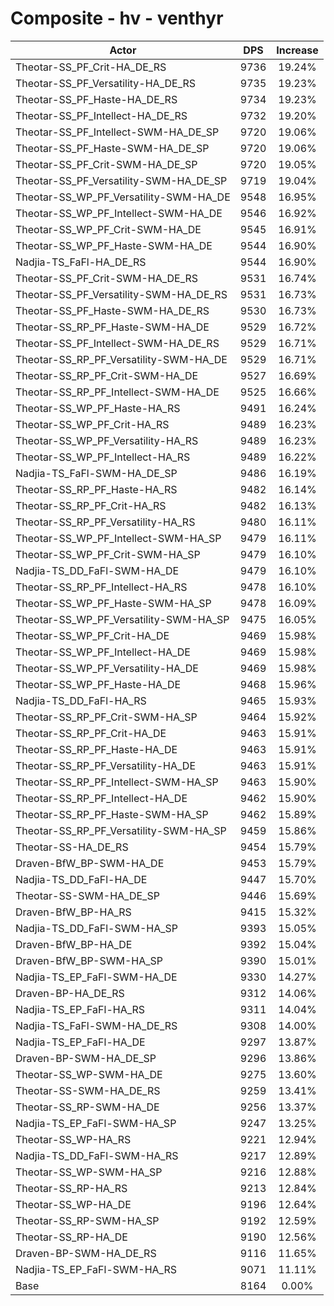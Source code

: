 # Composite - hv - venthyr
| Actor | DPS | Increase |
|---|:---:|:---:|
|Theotar-SS_PF_Crit-HA_DE_RS|9736|19.24%|
|Theotar-SS_PF_Versatility-HA_DE_RS|9735|19.23%|
|Theotar-SS_PF_Haste-HA_DE_RS|9734|19.23%|
|Theotar-SS_PF_Intellect-HA_DE_RS|9732|19.20%|
|Theotar-SS_PF_Intellect-SWM-HA_DE_SP|9720|19.06%|
|Theotar-SS_PF_Haste-SWM-HA_DE_SP|9720|19.06%|
|Theotar-SS_PF_Crit-SWM-HA_DE_SP|9720|19.05%|
|Theotar-SS_PF_Versatility-SWM-HA_DE_SP|9719|19.04%|
|Theotar-SS_WP_PF_Versatility-SWM-HA_DE|9548|16.95%|
|Theotar-SS_WP_PF_Intellect-SWM-HA_DE|9546|16.92%|
|Theotar-SS_WP_PF_Crit-SWM-HA_DE|9545|16.91%|
|Theotar-SS_WP_PF_Haste-SWM-HA_DE|9544|16.90%|
|Nadjia-TS_FaFl-HA_DE_RS|9544|16.90%|
|Theotar-SS_PF_Crit-SWM-HA_DE_RS|9531|16.74%|
|Theotar-SS_PF_Versatility-SWM-HA_DE_RS|9531|16.73%|
|Theotar-SS_PF_Haste-SWM-HA_DE_RS|9530|16.73%|
|Theotar-SS_RP_PF_Haste-SWM-HA_DE|9529|16.72%|
|Theotar-SS_PF_Intellect-SWM-HA_DE_RS|9529|16.71%|
|Theotar-SS_RP_PF_Versatility-SWM-HA_DE|9529|16.71%|
|Theotar-SS_RP_PF_Crit-SWM-HA_DE|9527|16.69%|
|Theotar-SS_RP_PF_Intellect-SWM-HA_DE|9525|16.66%|
|Theotar-SS_WP_PF_Haste-HA_RS|9491|16.24%|
|Theotar-SS_WP_PF_Crit-HA_RS|9489|16.23%|
|Theotar-SS_WP_PF_Versatility-HA_RS|9489|16.23%|
|Theotar-SS_WP_PF_Intellect-HA_RS|9489|16.22%|
|Nadjia-TS_FaFl-SWM-HA_DE_SP|9486|16.19%|
|Theotar-SS_RP_PF_Haste-HA_RS|9482|16.14%|
|Theotar-SS_RP_PF_Crit-HA_RS|9482|16.13%|
|Theotar-SS_RP_PF_Versatility-HA_RS|9480|16.11%|
|Theotar-SS_WP_PF_Intellect-SWM-HA_SP|9479|16.11%|
|Theotar-SS_WP_PF_Crit-SWM-HA_SP|9479|16.10%|
|Nadjia-TS_DD_FaFl-SWM-HA_DE|9479|16.10%|
|Theotar-SS_RP_PF_Intellect-HA_RS|9478|16.10%|
|Theotar-SS_WP_PF_Haste-SWM-HA_SP|9478|16.09%|
|Theotar-SS_WP_PF_Versatility-SWM-HA_SP|9475|16.05%|
|Theotar-SS_WP_PF_Crit-HA_DE|9469|15.98%|
|Theotar-SS_WP_PF_Intellect-HA_DE|9469|15.98%|
|Theotar-SS_WP_PF_Versatility-HA_DE|9469|15.98%|
|Theotar-SS_WP_PF_Haste-HA_DE|9468|15.96%|
|Nadjia-TS_DD_FaFl-HA_RS|9465|15.93%|
|Theotar-SS_RP_PF_Crit-SWM-HA_SP|9464|15.92%|
|Theotar-SS_RP_PF_Crit-HA_DE|9463|15.91%|
|Theotar-SS_RP_PF_Haste-HA_DE|9463|15.91%|
|Theotar-SS_RP_PF_Versatility-HA_DE|9463|15.91%|
|Theotar-SS_RP_PF_Intellect-SWM-HA_SP|9463|15.90%|
|Theotar-SS_RP_PF_Intellect-HA_DE|9462|15.90%|
|Theotar-SS_RP_PF_Haste-SWM-HA_SP|9462|15.89%|
|Theotar-SS_RP_PF_Versatility-SWM-HA_SP|9459|15.86%|
|Theotar-SS-HA_DE_RS|9454|15.79%|
|Draven-BfW_BP-SWM-HA_DE|9453|15.79%|
|Nadjia-TS_DD_FaFl-HA_DE|9447|15.70%|
|Theotar-SS-SWM-HA_DE_SP|9446|15.69%|
|Draven-BfW_BP-HA_RS|9415|15.32%|
|Nadjia-TS_DD_FaFl-SWM-HA_SP|9393|15.05%|
|Draven-BfW_BP-HA_DE|9392|15.04%|
|Draven-BfW_BP-SWM-HA_SP|9390|15.01%|
|Nadjia-TS_EP_FaFl-SWM-HA_DE|9330|14.27%|
|Draven-BP-HA_DE_RS|9312|14.06%|
|Nadjia-TS_EP_FaFl-HA_RS|9311|14.04%|
|Nadjia-TS_FaFl-SWM-HA_DE_RS|9308|14.00%|
|Nadjia-TS_EP_FaFl-HA_DE|9297|13.87%|
|Draven-BP-SWM-HA_DE_SP|9296|13.86%|
|Theotar-SS_WP-SWM-HA_DE|9275|13.60%|
|Theotar-SS-SWM-HA_DE_RS|9259|13.41%|
|Theotar-SS_RP-SWM-HA_DE|9256|13.37%|
|Nadjia-TS_EP_FaFl-SWM-HA_SP|9247|13.25%|
|Theotar-SS_WP-HA_RS|9221|12.94%|
|Nadjia-TS_DD_FaFl-SWM-HA_RS|9217|12.89%|
|Theotar-SS_WP-SWM-HA_SP|9216|12.88%|
|Theotar-SS_RP-HA_RS|9213|12.84%|
|Theotar-SS_WP-HA_DE|9196|12.64%|
|Theotar-SS_RP-SWM-HA_SP|9192|12.59%|
|Theotar-SS_RP-HA_DE|9190|12.56%|
|Draven-BP-SWM-HA_DE_RS|9116|11.65%|
|Nadjia-TS_EP_FaFl-SWM-HA_RS|9071|11.11%|
|Base|8164|0.00%|

